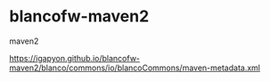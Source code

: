 # blancofw-maven2
maven2 

https://igapyon.github.io/blancofw-maven2/blanco/commons/io/blancoCommons/maven-metadata.xml
